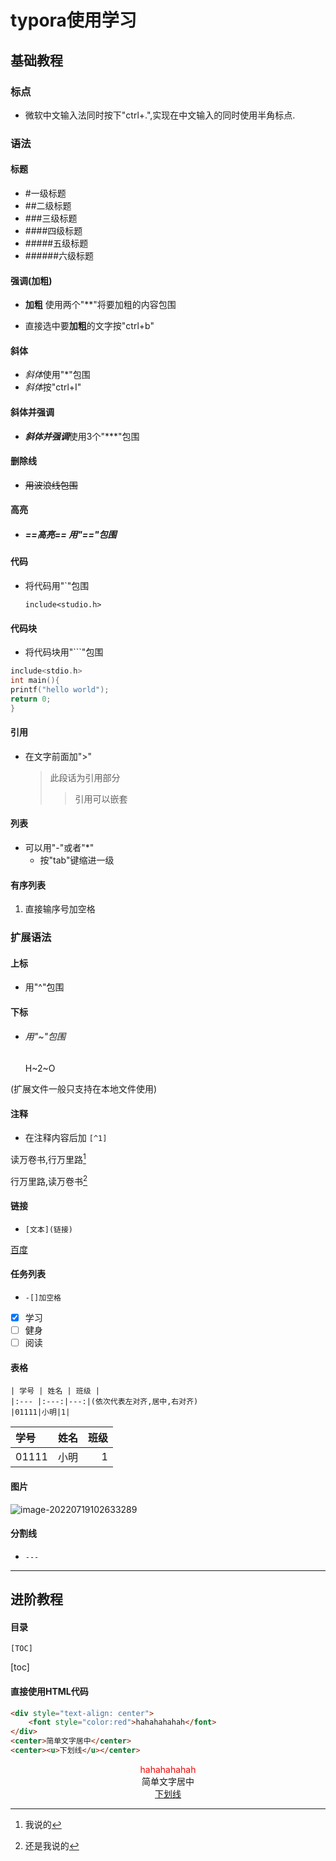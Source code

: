# typora使用学习

## 基础教程

### 标点

* 微软中文输入法同时按下"ctrl+.",实现在中文输入的同时使用半角标点.

### 语法

#### 标题

* #一级标题
* ##二级标题
* ###三级标题
* ####四级标题
* #####五级标题
* ######六级标题

#### 强调(加粗) 

* **加粗** 使用两个"**"将要加粗的内容包围

* 直接选中要**加粗**的文字按"ctrl+b"

#### 斜体

* *斜体*使用"*"包围
* *斜体*按"ctrl+I"

#### 斜体并强调

* ***斜体并强调***使用3个"***"包围

#### 删除线

* ~~用波浪线包围~~

#### 高亮

* ##### ==高亮== 用"=="包围 

#### 代码

* 将代码用"`"包围

  `include<studio.h>`

#### 代码块

* 将代码块用"```"包围
 ```c
include<stdio.h>
int main(){
printf("hello world");
return 0;
}
   ```

#### 引用

* 在文字前面加">"

  > 此段话为引用部分
  >
  > > 引用可以嵌套

#### 列表

- 可以用"-"或者"*"
  - 按"tab"键缩进一级

#### 有序列表

1. 直接输序号加空格

### 扩展语法

#### 上标

* 用"^"包围

#### 下标

- ###### 用"~"包围

  H~2~O

(扩展文件一般只支持在本地文件使用)

#### 注释

- 在注释内容后加 `[^1]`

读万卷书,行万里路[^1]

[^1]: 我说的

行万里路,读万卷书[^2]

[^2]: 还是我说的

#### 链接

- `[文本](链接)`

[百度](www.baidu.com)

#### 任务列表

- `-[]加空格`

- [x] 学习
- [ ] 健身
- [ ] 阅读

#### 表格

```
| 学号 | 姓名 | 班级 |
|:--- |:---:|---:|(依次代表左对齐,居中,右对齐)
|01111|小明|1|
```

| 学号 | 姓名 | 班级 |
|:--- |:---:|---:|
|01111|小明|1|

#### 图片

![image-20220719102633289](D:\BaiduSyncdisk\c++\typora使用学习.assets\image-20220719102633289.png)

#### 分割线

- `---`

---

## 进阶教程

#### 目录

`[TOC] `

[toc]

#### 直接使用HTML代码

```html
<div style="text-align: center">
    <font style="color:red">hahahahahah</font>
</div>
<center>简单文字居中</center>
<center><u>下划线</u></center>
```

<div style="text-align: center">
    <font style="color:red">hahahahahah</font>
</div>
<center>简单文字居中</center>
<center><u>下划线</u></center>

